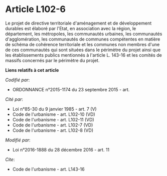 # Article L102-6

Le projet de directive territoriale d'aménagement et de développement durables est élaboré par l'Etat, en association avec la
région, le département, les métropoles, les communautés urbaines, les communautés d'agglomération, les communautés de
communes compétentes en matière de schéma de cohérence territoriale et les communes non membres d'une de ces communautés qui
sont situées dans le périmètre du projet ainsi que les établissements publics mentionnés à l'article L. 143-16 et les comités
de massifs concernés par le périmètre du projet.

**Liens relatifs à cet article**

_Codifié par_:

  - ORDONNANCE n°2015-1174 du 23 septembre 2015 - art.

_Cité par_:

  - Loi n°85-30 du 9 janvier 1985 - art. 7 (V)
  - Code de l'urbanisme - art. L102-10 (VD)
  - Code de l'urbanisme - art. L102-11 (VD)
  - Code de l'urbanisme - art. L102-7 (VD)
  - Code de l'urbanisme - art. L102-8 (VD)

_Modifié par_:

  - Loi n°2016-1888 du 28 décembre 2016 - art. 11

_Cite_:

  - Code de l'urbanisme - art. L143-16
